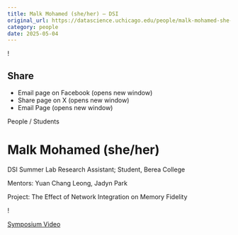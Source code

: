```yaml
---
title: Malk Mohamed (she/her) – DSI
original_url: https://datascience.uchicago.edu/people/malk-mohamed-she-her
category: people
date: 2025-05-04
---
```


<!-- Table-like structure detected -->

!

## Share

* Email page on Facebook (opens new window)
* Share page on X (opens new window)
* Email Page (opens new window)

<!-- Table-like structure detected -->

People / Students

# Malk Mohamed (she/her)

DSI Summer Lab Research Assistant; Student, Berea College

Mentors: Yuan Chang Leong, Jadyn Park

Project: The Effect of Network Integration on Memory Fidelity

!

[Symposium Video](https://youtu.be/L39GpQxZA0Y)